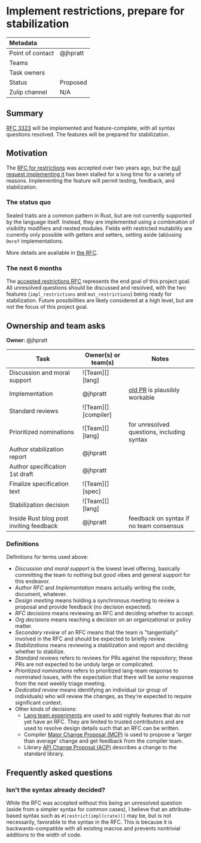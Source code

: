 # Implement restrictions, prepare for stabilization

| Metadata         |                          |
|:-----------------|--------------------------|
| Point of contact | @jhpratt                 |
| Teams            | <!-- TEAMS WITH ASKS --> |
| Task owners      | <!-- TASK OWNERS -->     |
| Status           | Proposed                 |
| Zulip channel    | N/A                      |

[rfc]: https://rust-lang.github.io/rfcs/3323-restrictions.html
[pr]: https://github.com/rust-lang/rust/pull/106074

## Summary

[RFC 3323][rfc] will be implemented and feature-complete, with all syntax questions resolved. The
features will be prepared for stabilization.

## Motivation

The [RFC for restrictions][rfc] was accepted over two years ago, but the [pull request implementing
it][pr] has been stalled for a long time for a variety of reasons. Implementing the feature will
permit testing, feedback, and stabilization.

### The status quo

Sealed traits are a common pattern in Rust, but are not currently supported by the language itself.
Instead, they are implemented using a combination of visibility modifiers and nested modules. Fields
with restricted mutability are currently only possible with getters and setters, setting aside
(ab)using `Deref` implementations.

More details are available in [the RFC][rfc].

### The next 6 months

The [accepted restrictions RFC][rfc] represents the end goal of this project goal. All unresolved
questions should be discussed and resolved, with the two features (`impl_restrictions` and
`mut_restrictions`) being ready for stabilization. Future possibilities are likely considered at a
high level, but are not the focus of this project goal.

## Ownership and team asks

**Owner:** @jhpratt

| Task                                    | Owner(s) or team(s)  | Notes                                      |
|-----------------------------------------|----------------------|--------------------------------------------|
| Discussion and moral support            | ![Team][] [lang]     |                                            |
| Implementation                          | @jhpratt             | [old PR][pr] is plausibly workable         |
| Standard reviews                        | ![Team][] [compiler] |                                            |
| Prioritized nominations                 | ![Team][] [lang]     | for unresolved questions, including syntax |
| Author stabilization report             | @jhpratt             |                                            |
| Author specification 1st draft          | @jhpratt             |                                            |
| Finalize specification text             | ![Team][] [spec]     |                                            |
| Stabilization decision                  | ![Team][] [lang]     |                                            |
| Inside Rust blog post inviting feedback | @jhpratt             | feedback on syntax if no team consensus    |

### Definitions

Definitions for terms used above:

- _Discussion and moral support_ is the lowest level offering, basically committing the team to nothing but good vibes and general support for this endeavor.
- _Author RFC_ and _Implementation_ means actually writing the code, document, whatever.
- _Design meeting_ means holding a synchronous meeting to review a proposal and provide feedback (no decision expected).
- _RFC decisions_ means reviewing an RFC and deciding whether to accept.
- _Org decisions_ means reaching a decision on an organizational or policy matter.
- _Secondary review_ of an RFC means that the team is "tangentially" involved in the RFC and should be expected to briefly review.
- _Stabilizations_ means reviewing a stabilization and report and deciding whether to stabilize.
- _Standard reviews_ refers to reviews for PRs against the repository; these PRs are not expected to be unduly large or complicated.
- _Prioritized nominations_ refers to prioritized lang-team response to nominated issues, with the expectation that there will be _some_ response from the next weekly triage meeting.
- _Dedicated review_ means identifying an individual (or group of individuals) who will review the changes, as they're expected to require significant context.
- Other kinds of decisions:
  - [Lang team experiments](https://lang-team.rust-lang.org/how_to/experiment.html) are used to add nightly features that do not yet have an RFC. They are limited to trusted contributors and are used to resolve design details such that an RFC can be written.
  - Compiler [Major Change Proposal (MCP)](https://forge.rust-lang.org/compiler/mcp.html) is used to propose a 'larger than average' change and get feedback from the compiler team.
  - Library [API Change Proposal (ACP)](https://std-dev-guide.rust-lang.org/development/feature-lifecycle.html) describes a change to the standard library.

## Frequently asked questions

### Isn't the syntax already decided?

While the RFC was accepted without this being an unresolved question (aside from a simpler syntax
for common cases), I believe that an attribute-based syntax such as `#[restrict(impl(crate))]` may
be, but is not necessarily, favorable to the syntax in the RFC. This is because it is
backwards-compatible with all existing macros and prevents nontrivial additions to the width of
code.
